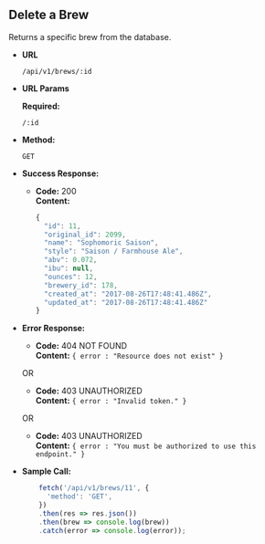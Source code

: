 **Delete a Brew**
----
  Returns a specific brew from the database.

* **URL**

  `/api/v1/brews/:id`

* **URL Params**

  **Required:**
  
  `/:id`

* **Method:**

  `GET`

* **Success Response:**

  * **Code:** 200 <br />
    **Content:** 
    
    ``` javascript
    {
      "id": 11,
      "original_id": 2099,
      "name": "Sophomoric Saison",
      "style": "Saison / Farmhouse Ale",
      "abv": 0.072,
      "ibu": null,
      "ounces": 12,
      "brewery_id": 178,
      "created_at": "2017-08-26T17:48:41.486Z",
      "updated_at": "2017-08-26T17:48:41.486Z"
    }
    ```
 
* **Error Response:**

  * **Code:** 404 NOT FOUND <br />
    **Content:** `{ error : "Resource does not exist" }`

  OR

  * **Code:** 403 UNAUTHORIZED <br />
    **Content:** `{ error : "Invalid token." }`
    
  OR

  * **Code:** 403 UNAUTHORIZED <br />
    **Content:** `{ error : "You must be authorized to use this endpoint." }`

* **Sample Call:**

  ```javascript
      fetch('/api/v1/brews/11', {
        'method': 'GET',
      })
      .then(res => res.json())
      .then(brew => console.log(brew))
      .catch(error => console.log(error));
  ```
